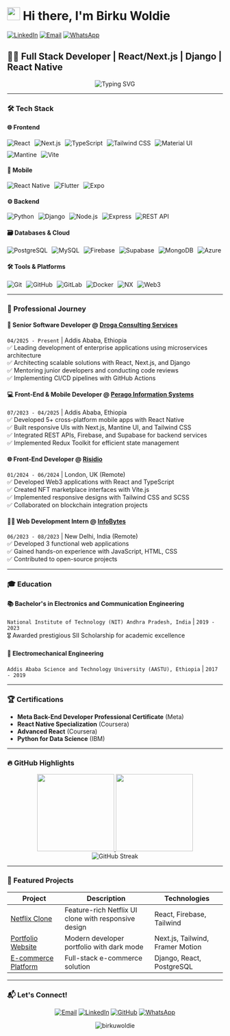 # <img src="https://raw.githubusercontent.com/MartinHeinz/MartinHeinz/master/wave.gif" width="30px"> Hi there, I'm Birku Woldie 

[![LinkedIn](https://img.shields.io/badge/-LinkedIn-0077B5?style=for-the-badge&logo=linkedin&logoColor=white)](https://www.linkedin.com/in/birku-woldie/)
[![Email](https://img.shields.io/badge/-Email-D14836?style=for-the-badge&logo=gmail&logoColor=white)](mailto:birkuwoldie98@gmail.com)
[![WhatsApp](https://img.shields.io/badge/-WhatsApp-25D366?style=for-the-badge&logo=whatsapp&logoColor=white)](https://wa.me/251965879898)

## 👨‍💻 Full Stack Developer | React/Next.js | Django | React Native

<p align="center">
  <img src="https://readme-typing-svg.herokuapp.com?font=Fira+Code&pause=1000&color=38BDF7&width=435&lines=Building+scalable+web+and+mobile+apps;Passionate+about+clean+code;Open+source+enthusiast" alt="Typing SVG" />
</p>

---

### 🛠️ Tech Stack

#### 🌐 Frontend
<div style="display: flex; flex-wrap: wrap; gap: 10px;">
  <img src="https://img.shields.io/badge/React-20232A?style=for-the-badge&logo=react&logoColor=61DAFB" alt="React">
  <img src="https://img.shields.io/badge/Next.js-000000?style=for-the-badge&logo=nextdotjs&logoColor=white" alt="Next.js">
  <img src="https://img.shields.io/badge/TypeScript-007ACC?style=for-the-badge&logo=typescript&logoColor=white" alt="TypeScript">
  <img src="https://img.shields.io/badge/Tailwind_CSS-38B2AC?style=for-the-badge&logo=tailwind-css&logoColor=white" alt="Tailwind CSS">
  <img src="https://img.shields.io/badge/Material--UI-0081CB?style=for-the-badge&logo=material-ui&logoColor=white" alt="Material UI">
  <img src="https://img.shields.io/badge/Mantine-1C7ED6?style=for-the-badge&logo=mantine&logoColor=white" alt="Mantine">
  <img src="https://img.shields.io/badge/Vite-B73BFE?style=for-the-badge&logo=vite&logoColor=FFD62E" alt="Vite">
</div>

#### 📱 Mobile
<div style="display: flex; flex-wrap: wrap; gap: 10px;">
  <img src="https://img.shields.io/badge/React_Native-20232A?style=for-the-badge&logo=react&logoColor=61DAFB" alt="React Native">
  <img src="https://img.shields.io/badge/Flutter-02569B?style=for-the-badge&logo=flutter&logoColor=white" alt="Flutter">
  <img src="https://img.shields.io/badge/Expo-000020?style=for-the-badge&logo=expo&logoColor=white" alt="Expo">
</div>

#### ⚙️ Backend
<div style="display: flex; flex-wrap: wrap; gap: 10px;">
  <img src="https://img.shields.io/badge/Python-3776AB?style=for-the-badge&logo=python&logoColor=white" alt="Python">
  <img src="https://img.shields.io/badge/Django-092E20?style=for-the-badge&logo=django&logoColor=white" alt="Django">
  <img src="https://img.shields.io/badge/Node.js-339933?style=for-the-badge&logo=nodedotjs&logoColor=white" alt="Node.js">
  <img src="https://img.shields.io/badge/Express.js-000000?style=for-the-badge&logo=express&logoColor=white" alt="Express">
  <img src="https://img.shields.io/badge/REST_API-FF6C37?style=for-the-badge&logo=rest&logoColor=white" alt="REST API">
</div>

#### 🗃️ Databases & Cloud
<div style="display: flex; flex-wrap: wrap; gap: 10px;">
  <img src="https://img.shields.io/badge/PostgreSQL-316192?style=for-the-badge&logo=postgresql&logoColor=white" alt="PostgreSQL">
  <img src="https://img.shields.io/badge/MySQL-4479A1?style=for-the-badge&logo=mysql&logoColor=white" alt="MySQL">
  <img src="https://img.shields.io/badge/Firebase-FFCA28?style=for-the-badge&logo=firebase&logoColor=black" alt="Firebase">
  <img src="https://img.shields.io/badge/Supabase-3ECF8E?style=for-the-badge&logo=supabase&logoColor=white" alt="Supabase">
  <img src="https://img.shields.io/badge/MongoDB-47A248?style=for-the-badge&logo=mongodb&logoColor=white" alt="MongoDB">
  <img src="https://img.shields.io/badge/Azure-0078D4?style=for-the-badge&logo=microsoft-azure&logoColor=white" alt="Azure">
</div>

#### 🛠️ Tools & Platforms
<div style="display: flex; flex-wrap: wrap; gap: 10px;">
  <img src="https://img.shields.io/badge/Git-F05032?style=for-the-badge&logo=git&logoColor=white" alt="Git">
  <img src="https://img.shields.io/badge/GitHub-100000?style=for-the-badge&logo=github&logoColor=white" alt="GitHub">
  <img src="https://img.shields.io/badge/GitLab-FCA121?style=for-the-badge&logo=gitlab&logoColor=white" alt="GitLab">
  <img src="https://img.shields.io/badge/Docker-2496ED?style=for-the-badge&logo=docker&logoColor=white" alt="Docker">
  <img src="https://img.shields.io/badge/NX-143055?style=for-the-badge&logo=nx&logoColor=white" alt="NX">
  <img src="https://img.shields.io/badge/Web3-F16822?style=for-the-badge&logo=web3.js&logoColor=white" alt="Web3">
</div>

---

### 💼 Professional Journey

#### 🚀 **Senior Software Developer** @ [Droga Consulting Services](https://www.droga.com)
`04/2025 - Present` | Addis Ababa, Ethiopia  
✅ Leading development of enterprise applications using microservices architecture  
✅ Architecting scalable solutions with React, Next.js, and Django  
✅ Mentoring junior developers and conducting code reviews  
✅ Implementing CI/CD pipelines with GitHub Actions  

#### 💻 **Front-End & Mobile Developer** @ [Perago Information Systems](https://www.peragois.com)
`07/2023 - 04/2025` | Addis Ababa, Ethiopia  
✅ Developed 5+ cross-platform mobile apps with React Native  
✅ Built responsive UIs with Next.js, Mantine UI, and Tailwind CSS  
✅ Integrated REST APIs, Firebase, and Supabase for backend services  
✅ Implemented Redux Toolkit for efficient state management  

#### 🌐 **Front-End Developer** @ [Risidio](https://www.risidio.com)
`01/2024 - 06/2024` | London, UK (Remote)  
✅ Developed Web3 applications with React and TypeScript  
✅ Created NFT marketplace interfaces with Vite.js  
✅ Implemented responsive designs with Tailwind CSS and SCSS  
✅ Collaborated on blockchain integration projects  

#### 👨‍🎓 **Web Development Intern** @ [InfoBytes](https://www.infobytes.co.in)
`06/2023 - 08/2023` | New Delhi, India (Remote)  
✅ Developed 3 functional web applications  
✅ Gained hands-on experience with JavaScript, HTML, CSS  
✅ Contributed to open-source projects  

---

### 🎓 Education

#### 📚 **Bachelor's in Electronics and Communication Engineering**
`National Institute of Technology (NIT) Andhra Pradesh, India` | `2019 - 2023`  
🎖️ Awarded prestigious SII Scholarship for academic excellence  

#### 🏫 **Electromechanical Engineering**
`Addis Ababa Science and Technology University (AASTU), Ethiopia` | `2017 - 2019`  

---

### 🏆 Certifications
- **Meta Back-End Developer Professional Certificate** (Meta)
- **React Native Specialization** (Coursera)
- **Advanced React** (Coursera)
- **Python for Data Science** (IBM)

---

### 🔥 GitHub Highlights

<div align="center">
  <a href="https://github.com/birkuwoldie">
    <img height="180em" src="https://github-readme-stats.vercel.app/api?username=birkuwoldie&show_icons=true&theme=radical&include_all_commits=true&count_private=true"/>
    <img height="180em" src="https://github-readme-stats.vercel.app/api/top-langs/?username=birkuwoldie&layout=compact&langs_count=8&theme=radical"/>
  </a>
</div>

<div align="center">
  <img src="https://github-readme-streak-stats.herokuapp.com/?user=birkuwoldie&theme=radical" alt="GitHub Streak">
</div>

---

### 🚀 Featured Projects

| Project | Description | Technologies |
|---------|-------------|--------------|
| [Netflix Clone](https://github.com/birkuwoldie/netflix) | Feature-rich Netflix UI clone with responsive design | React, Firebase, Tailwind |
| [Portfolio Website](https://github.com/birkuwoldie/portfolio) | Modern developer portfolio with dark mode | Next.js, Tailwind, Framer Motion |
| [E-commerce Platform](https://github.com/birkuwoldie/ecommerce) | Full-stack e-commerce solution | Django, React, PostgreSQL |

---

### 📬 Let's Connect!

<p align="center">
  <a href="mailto:birkuwoldie98@gmail.com"><img src="https://img.icons8.com/color/48/000000/gmail.png" alt="Email"/></a>
  <a href="https://www.linkedin.com/in/birku-woldie/"><img src="https://img.icons8.com/color/48/000000/linkedin.png" alt="LinkedIn"/></a>
  <a href="https://github.com/birkuwoldie"><img src="https://img.icons8.com/color/48/000000/github--v1.png" alt="GitHub"/></a>
  <a href="https://wa.me/251965879898"><img src="https://img.icons8.com/color/48/000000/whatsapp.png" alt="WhatsApp"/></a>
</p>

<p align="center">
  <img src="https://komarev.com/ghpvc/?username=birkuwoldie&label=Profile%20views&color=0e75b6&style=flat" alt="birkuwoldie" /> 
</p>
